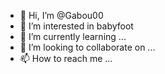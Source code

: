- 👋 Hi, I’m @Gabou00
- 👀 I’m interested in babyfoot
- 🌱 I’m currently learning ...
- 💞️ I’m looking to collaborate on ...
- 📫 How to reach me ...

<!---
Gabou00/Gabou00 is a ✨ special ✨ repository because its `README.md` (this file) appears on your GitHub profile.
You can click the Preview link to take a look at your changes.
--->
